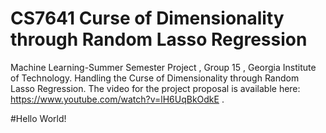 # CS7641 Curse of Dimensionality through Random Lasso Regression

Machine Learning-Summer Semester Project , Group 15 , Georgia Institute of Technology.
Handling the Curse of Dimensionality through Random Lasso Regression.
The video for the project proposal is available here: https://www.youtube.com/watch?v=lH6UqBkOdkE .

#Hello World!
